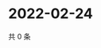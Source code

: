 # 2022-02-24

共 0 条

<!-- BEGIN WEIBO -->
<!-- 最后更新时间 Thu Feb 24 2022 09:58:28 GMT+0800 (China Standard Time) -->

<!-- END WEIBO -->
